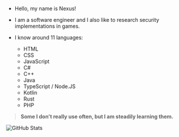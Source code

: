 - Hello, my name is Nexus!
- I am a software engineer and I also like to research security implementations in games.

- I know around 11 languages:
    - HTML
    - CSS
    - JavaScript
    - C#
    - C++
    - Java
    - TypeScript / Node.JS
    - Kotlin
    - Rust
    - PHP
> **Some I don't really use often, but I am steadily learning them.**

![GitHub Stats](https://github-readme-stats.vercel.app/api?username=Nexus0821&theme=tokyonight&show_icons=true) 
